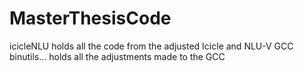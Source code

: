 # MasterThesisCode

icicleNLU holds all the code from the adjusted Icicle and NLU-V
GCC binutils... holds all the adjustments made to the GCC
